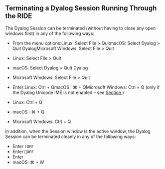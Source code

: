 



## Terminating a Dyalog Session Running Through the RIDE


The Dyalog Session can be terminated (without having to close any open windows first) in any of the following ways:

- From the menu options:Linux: Select File > QuitmacOS: Select Dyalog > Quit DyalogMicrosoft Windows: Select File > Quit
- Linux: Select File > Quit
- macOS: Select Dyalog > Quit Dyalog
- Microsoft Windows: Select File > Quit
- Enter:Linux: Ctrl + QmacOS : ⌘ + QMicrosoft Windows: Ctrl + Q
(only if the Dyalog Unicode IME is not enabled – see [Section ](keyboard_tab.md#))

- Linux: Ctrl + Q
- macOS : ⌘ + Q
- Microsoft Windows: Ctrl + Q

In addition, when the Session window is the active window, the Dyalog Session can be terminated cleanly in any of the following ways:

- Enter `)OFF`
- Enter `⎕OFF`
- Enter <QIT>
- macOS: ⌘ + W

